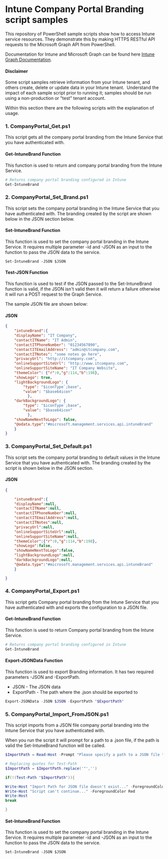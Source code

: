 # Intune Company Portal Branding script samples

This repository of PowerShell sample scripts show how to access Intune service resources.  They demonstrate this by making HTTPS RESTful API requests to the Microsoft Graph API from PowerShell.

Documentation for Intune and Microsoft Graph can be found here [Intune Graph Documentation](https://developer.microsoft.com/en-us/graph/docs/api-reference/beta/resources/intune_graph_overview).

#### Disclaimer
Some script samples retrieve information from your Intune tenant, and others create, delete or update data in your Intune tenant.  Understand the impact of each sample script prior to running it; samples should be run using a non-production or "test" tenant account. 

Within this section there are the following scripts with the explanation of usage.

### 1. CompanyPortal_Get.ps1
This script gets all the company portal branding from the Intune Service that you have authenticated with.

#### Get-IntuneBrand Function
This function is used to return and company portal branding from the Intune Service.

```PowerShell
# Returns company portal branding configured in Intune
Get-IntuneBrand
```
### 2. CompanyPortal_Set_Brand.ps1
This script sets the company portal branding in the Intune Service that you have authenticated with. The branding created by the script are shown below in the JSON section below.

#### Set-IntuneBrand Function
This function is used to set the company portal branding in the Intune Service. It requires multiple parameter -id and -JSON as an input to the function to pass the JSON data to the service.

```
Set-IntuneBrand -JSON $JSON
```

#### Test-JSON Function
This function is used to test if the JSON passed to the Set-IntuneBrand function is valid, if the JSON isn't valid then it will return a failure otherwise it will run a POST request to the Graph Service.

The sample JSON file are shown below:

#### JSON

```JSON
{
    "intuneBrand":{
    "displayName": "IT Company",
    "contactITName": "IT Admin",
    "contactITPhoneNumber": "01234567890",
    "contactITEmailAddress": "admin@itcompany.com",
    "contactITNotes": "some notes go here",
    "privacyUrl": "http://itcompany.com",
    "onlineSupportSiteUrl": "http://www.itcompany.com",
    "onlineSupportSiteName": "IT Company Website",
    "themeColor": {"r":0,"g":114,"b":198},
    "showLogo": true,
    "lightBackgroundLogo": {
        "type": "$iconType`;base",
        "value": "$base64icon"
          },
    "darkBackgroundLogo": {
        "type": "$iconType`;base",
        "value": "$base64icon"
          },
    "showNameNextToLogo": false,
    "@odata.type":"#microsoft.management.services.api.intuneBrand"
    }
}
```
### 3. CompanyPortal_Set_Default.ps1
This script sets the company portal branding to default values in the Intune Service that you have authenticated with. The branding created by the script is shown below in the JSON section.

#### JSON

```JSON
{

    "intuneBrand":{
    "displayName":null,
    "contactITName":null,
    "contactITPhoneNumber":null,
    "contactITEmailAddress":null,
    "contactITNotes":null,
    "privacyUrl":null,
    "onlineSupportSiteUrl":null,
    "onlineSupportSiteName":null,
    "themeColor":{"r":0,"g":114,"b":198},
    "showLogo":false,
    "showNameNextToLogo":false,
    "lightBackgroundLogo":null,
    "darkBackgroundLogo":null,
    "@odata.type":"#microsoft.management.services.api.intuneBrand"
    }

}
```
### 4. CompanyPortal_Export.ps1
This script gets Company portal branding from the Intune Service that you have authenticated with and exports the configuration to a JSON file.

#### Get-IntuneBrand Function
This function is used to return Company portal branding from the Intune Service.

```PowerShell
# Returns company portal branding configured in Intune
Get-IntuneBrand
```
#### Export-JSONData Function
This function is used to export Branding information. It has two required parameters -JSON and -ExportPath.

+ JSON - The JSON data
+ ExportPath - The path where the .json should be exported to

```PowerShell
Export-JSONData -JSON $JSON -ExportPath "$ExportPath"
```

### 5. CompanyPortal_Import_FromJSON.ps1
This script imports from a JSON file company portal branding into the Intune Service that you have authenticated with.

When you run the script it will prompt for a path to a .json file, if the path is valid the Set-IntuneBrand function will be called.

```PowerShell
$ImportPath = Read-Host -Prompt "Please specify a path to a JSON file to import data from e.g. C:\IntuneOutput\Branding\Branding.json"

# Replacing quotes for Test-Path
$ImportPath = $ImportPath.replace('"','')

if(!(Test-Path "$ImportPath")){

Write-Host "Import Path for JSON file doesn't exist..." -ForegroundColor Red
Write-Host "Script can't continue..." -ForegroundColor Red
Write-Host
break

}
```

#### Set-IntuneBrand Function
This function is used to set the company portal branding in the Intune Service. It requires multiple parameter -id and -JSON as an input to the function to pass the JSON data to the service.

```
Set-IntuneBrand -JSON $JSON
```
